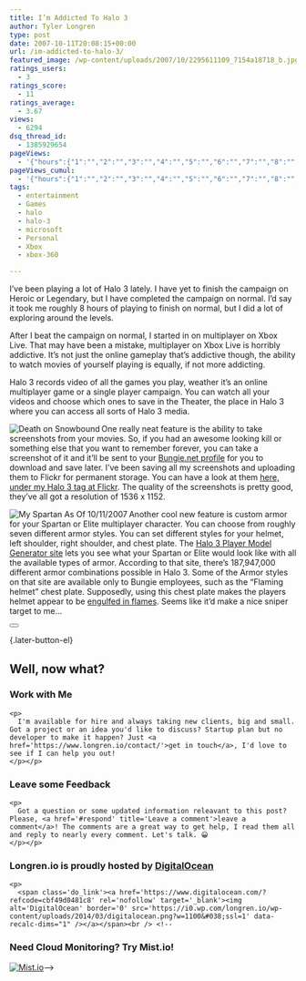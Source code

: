 ```yaml
---
title: I’m Addicted To Halo 3
author: Tyler Longren
type: post
date: 2007-10-11T20:08:15+00:00
url: /im-addicted-to-halo-3/
featured_image: /wp-content/uploads/2007/10/2295611109_7154a18718_b.jpg
ratings_users:
  - 3
ratings_score:
  - 11
ratings_average:
  - 3.67
views:
  - 6294
dsq_thread_id:
  - 1385929654
pageViews:
  - '{"hours":{"1":"","2":"","3":"","4":"","5":"","6":"","7":"","8":"","9":"","10":"","11":"","12":"","13":"","14":"","15":"","16":"","17":"","18":"","19":"","20":"","21":"","22":"","23":"","24":"","25":"","26":"","27":"","28":"","29":"","30":"","31":"","32":"","33":"","34":"","35":"","36":"","37":"","38":"","39":"","40":"","41":"","42":"","43":"","44":"","45":"","46":"","47":""},"days":{"2":"","3":"","4":"","5":"","6":"","7":"","8":"","9":"","10":"","11":"","12":"","13":"","14":""},"weeks":{"3":"","4":"","5":"","6":"","7":"","8":"","9":"","10":"","11":"","12":""},"months":{"4":"","5":"","6":"","7":"","8":"","9":"","10":"","11":"","12":"","13":"","14":"","15":"","16":"","17":"","18":"","19":"","20":"","21":"","22":"","23":"","24":""}}'
pageViews_cumul:
  - '{"hours":{"1":"","2":"","3":"","4":"","5":"","6":"","7":"","8":"","9":"","10":"","11":"","12":"","13":"","14":"","15":"","16":"","17":"","18":"","19":"","20":"","21":"","22":"","23":"","24":"","25":"","26":"","27":"","28":"","29":"","30":"","31":"","32":"","33":"","34":"","35":"","36":"","37":"","38":"","39":"","40":"","41":"","42":"","43":"","44":"","45":"","46":"","47":""},"days":{"2":"","3":"","4":"","5":"","6":"","7":"","8":"","9":"","10":"","11":"","12":"","13":"","14":""},"weeks":{"3":"","4":"","5":"","6":"","7":"","8":"","9":"","10":"","11":"","12":""},"months":{"4":"","5":"","6":"","7":"","8":"","9":"","10":"","11":"","12":"","13":"","14":"","15":"","16":"","17":"","18":"","19":"","20":"","21":"","22":"","23":"","24":""}}'
tags:
  - entertainment
  - Games
  - halo
  - halo-3
  - microsoft
  - Personal
  - Xbox
  - xbox-360

---
```

I&#8217;ve been playing a lot of Halo 3 lately. I have yet to finish the campaign on Heroic or Legendary, but I have completed the campaign on normal. I&#8217;d say it took me roughly 8 hours of playing to finish on normal, but I did a lot of exploring around the levels.

After I beat the campaign on normal, I started in on multiplayer on Xbox Live. That may have been a mistake, multiplayer on Xbox Live is horribly addictive. It&#8217;s not just the online gameplay that&#8217;s addictive though, the ability to watch movies of yourself playing is equally, if not more addicting.  
<!--adsense-->

  
Halo 3 records video of all the games you play, weather it&#8217;s an online multiplayer game or a single player campaign. You can watch all your videos and choose which ones to save in the Theater, the place in Halo 3 where you can access all sorts of Halo 3 media.

<a href="https://i1.wp.com/www.longren.org/images/firstSnowbound.jpg" rel="thumbnail" title="Death on Snowbound"><img src="https://i2.wp.com/www.longren.org/images/firstSnowbound-thumb.jpg?w=1100" alt="Death on Snowbound" align="left" data-recalc-dims="1" /></a>One really neat feature is the ability to take screenshots from your movies. So, if you had an awesome looking kill or something else that you want to remember forever, you can take a screenshot of it and it&#8217;ll be sent to your [Bungie.net profile][1] for you to download and save later. I&#8217;ve been saving all my screenshots and uploading them to Flickr for permanent storage. You can have a look at them [here, under my Halo 3 tag at Flickr][2]. The quality of the screenshots is pretty good, they&#8217;ve all got a resolution of 1536 x 1152.  
<!--adsense-->

  
<a href="https://i0.wp.com/www.longren.org/images/tyler4420_spartan_20071011.jpeg" rel="thumbnail" title="My Spartan As Of 10/11/2007"><img src="https://i0.wp.com/www.longren.org/images/tyler4420_spartan_20071011-thumb.jpeg?w=1100" alt="My Spartan As Of 10/11/2007" align="left" data-recalc-dims="1" /></a>Another cool new feature is custom armor for your Spartan or Elite multiplayer character. You can choose from roughly seven different armor styles. You can set different styles for your helmet, left shoulder, right shoulder, and chest plate. The [Halo 3 Player Model Generator site][3] lets you see what your Spartan or Elite would look like with all the available types of armor. According to that site, there&#8217;s 187,947,000 different armor combinations possible in Halo 3. Some of the Armor styles on that site are available only to Bungie employees, such as the &#8220;Flaming helmet&#8221; chest plate. Supposedly, using this chest plate makes the players helmet appear to be [engulfed in flames][4]. Seems like it&#8217;d make a nice sniper target to me&#8230; 

<div class="wpulike wpulike-default " >
  <div class="wp_ulike_general_class wp_ulike_is_not_liked">
    <button type="button"
					aria-label="Like Button"
					data-ulike-id="2334"
					data-ulike-nonce="35d3cbc89b"
					data-ulike-type="likeThis"
					data-ulike-template="wpulike-default"
					data-ulike-display-likers="0"
					data-ulike-disable-pophover="0"
					class="wp_ulike_btn wp_ulike_put_image wp_likethis_2334"></button><span class="count-box"></span>
  </div>
</div>

[][5]{.later-button-el}

<div class='what-next'>
  <h2>
    Well, now what?
  </h2>
  
  <div class='hire'>
    <h3>
      Work with Me
    </h3>
    
    <p>
      I'm available for hire and always taking new clients, big and small. Got a project or an idea you'd like to discuss? Startup plan but no developer to make it happen? Just <a href='https://www.longren.io/contact/'>get in touch</a>, I'd love to see if I can help you out!
    </p></p>
  </div>
  
  <div class='hire'>
    <h3>
      Leave some Feedback
    </h3>
    
    <p>
      Got a question or some updated information releavant to this post? Please, <a href='#respond' title='Leave a comment'>leave a comment</a>! The comments are a great way to get help, I read them all and reply to nearly every comment. Let's talk. 😀
    </p></p>
  </div>
  
  <div class='now-what-bottom-ad'>
    <h3>
      Longren.io is proudly hosted by <a href='https://www.digitalocean.com/?refcode=cbf49d0481c8'>DigitalOcean</a>
    </h3>
    
    <p>
      <span class='do_link'><a href='https://www.digitalocean.com/?refcode=cbf49d0481c8' rel='nofollow' target='_blank'><img alt='DigitalOcean' border='0' src='https://i0.wp.com/longren.io/wp-content/uploads/2014/03/digitalocean.png?w=1100&#038;ssl=1' data-recalc-dims="1" /></a></span><br /> <!--

<h3>Need Cloud Monitoring? Try Mist.io!</h3>

<span class='do_link'><a href='http://mist.io/?ref=tyler' rel='nofollow' target='_blank'><img alt='Mist.io' border='0' src='https://i0.wp.com/longren.io/wp-content/uploads/2014/04/mistio.jpg?w=1100&#038;ssl=1' data-recalc-dims="1"></a></span>--></div> </div>

 [1]: http://www.bungie.net/stats/halo3/default.aspx?player=tyler4420
 [2]: http://www.flickr.com/photos/tlongren/tags/halo3/
 [3]: http://php.badrouter.net/bnet/
 [4]: http://www.xbox360fanboy.com/2007/10/03/bungie-gets-all-the-flaming-helmet-fun/
 [5]: #